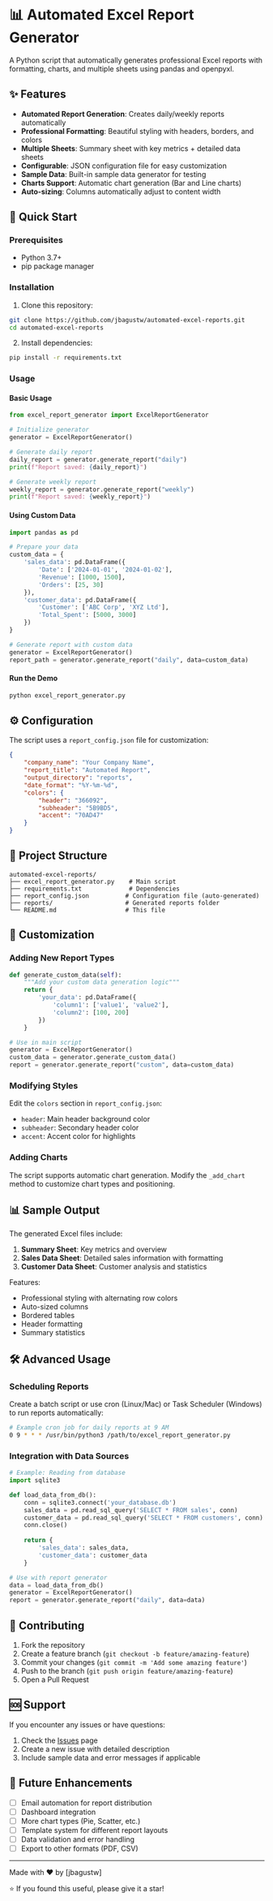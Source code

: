 # 📊 Automated Excel Report Generator

A Python script that automatically generates professional Excel reports with formatting, charts, and multiple sheets using pandas and openpyxl.

## ✨ Features

- **Automated Report Generation**: Creates daily/weekly reports automatically
- **Professional Formatting**: Beautiful styling with headers, borders, and colors
- **Multiple Sheets**: Summary sheet with key metrics + detailed data sheets
- **Configurable**: JSON configuration file for easy customization
- **Sample Data**: Built-in sample data generator for testing
- **Charts Support**: Automatic chart generation (Bar and Line charts)
- **Auto-sizing**: Columns automatically adjust to content width

## 🚀 Quick Start

### Prerequisites

- Python 3.7+
- pip package manager

### Installation

1. Clone this repository:
```bash
git clone https://github.com/jbagustw/automated-excel-reports.git
cd automated-excel-reports
```

2. Install dependencies:
```bash
pip install -r requirements.txt
```

### Usage

#### Basic Usage
```python
from excel_report_generator import ExcelReportGenerator

# Initialize generator
generator = ExcelReportGenerator()

# Generate daily report
daily_report = generator.generate_report("daily")
print(f"Report saved: {daily_report}")

# Generate weekly report
weekly_report = generator.generate_report("weekly")
print(f"Report saved: {weekly_report}")
```

#### Using Custom Data
```python
import pandas as pd

# Prepare your data
custom_data = {
    'sales_data': pd.DataFrame({
        'Date': ['2024-01-01', '2024-01-02'],
        'Revenue': [1000, 1500],
        'Orders': [25, 30]
    }),
    'customer_data': pd.DataFrame({
        'Customer': ['ABC Corp', 'XYZ Ltd'],
        'Total_Spent': [5000, 3000]
    })
}

# Generate report with custom data
generator = ExcelReportGenerator()
report_path = generator.generate_report("daily", data=custom_data)
```

#### Run the Demo
```bash
python excel_report_generator.py
```

## ⚙️ Configuration

The script uses a `report_config.json` file for customization:

```json
{
    "company_name": "Your Company Name",
    "report_title": "Automated Report",
    "output_directory": "reports",
    "date_format": "%Y-%m-%d",
    "colors": {
        "header": "366092",
        "subheader": "5B9BD5",
        "accent": "70AD47"
    }
}
```

## 📁 Project Structure

```
automated-excel-reports/
├── excel_report_generator.py    # Main script
├── requirements.txt             # Dependencies
├── report_config.json          # Configuration file (auto-generated)
├── reports/                    # Generated reports folder
└── README.md                   # This file
```

## 🔧 Customization

### Adding New Report Types

```python
def generate_custom_data(self):
    """Add your custom data generation logic"""
    return {
        'your_data': pd.DataFrame({
            'column1': ['value1', 'value2'],
            'column2': [100, 200]
        })
    }

# Use in main script
generator = ExcelReportGenerator()
custom_data = generator.generate_custom_data()
report = generator.generate_report("custom", data=custom_data)
```

### Modifying Styles

Edit the `colors` section in `report_config.json`:
- `header`: Main header background color
- `subheader`: Secondary header color
- `accent`: Accent color for highlights

### Adding Charts

The script supports automatic chart generation. Modify the `_add_chart` method to customize chart types and positioning.

## 📊 Sample Output

The generated Excel files include:

1. **Summary Sheet**: Key metrics and overview
2. **Sales Data Sheet**: Detailed sales information with formatting
3. **Customer Data Sheet**: Customer analysis and statistics

Features:
- Professional styling with alternating row colors
- Auto-sized columns
- Bordered tables
- Header formatting
- Summary statistics

## 🛠️ Advanced Usage

### Scheduling Reports

Create a batch script or use cron (Linux/Mac) or Task Scheduler (Windows) to run reports automatically:

```bash
# Example cron job for daily reports at 9 AM
0 9 * * * /usr/bin/python3 /path/to/excel_report_generator.py
```

### Integration with Data Sources

```python
# Example: Reading from database
import sqlite3

def load_data_from_db():
    conn = sqlite3.connect('your_database.db')
    sales_data = pd.read_sql_query('SELECT * FROM sales', conn)
    customer_data = pd.read_sql_query('SELECT * FROM customers', conn)
    conn.close()
    
    return {
        'sales_data': sales_data,
        'customer_data': customer_data
    }

# Use with report generator
data = load_data_from_db()
generator = ExcelReportGenerator()
report = generator.generate_report("daily", data=data)
```

## 🤝 Contributing

1. Fork the repository
2. Create a feature branch (`git checkout -b feature/amazing-feature`)
3. Commit your changes (`git commit -m 'Add some amazing feature'`)
4. Push to the branch (`git push origin feature/amazing-feature`)
5. Open a Pull Request

## 🆘 Support

If you encounter any issues or have questions:

1. Check the [Issues](https://github.com/jbagustw/automated-excel-reports/issues) page
2. Create a new issue with detailed description
3. Include sample data and error messages if applicable

## 🎯 Future Enhancements

- [ ] Email automation for report distribution
- [ ] Dashboard integration
- [ ] More chart types (Pie, Scatter, etc.)
- [ ] Template system for different report layouts
- [ ] Data validation and error handling
- [ ] Export to other formats (PDF, CSV)

---

Made with ❤️ by [jbagustw]

⭐ If you found this useful, please give it a star!

